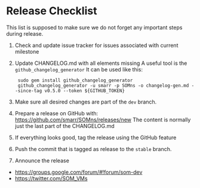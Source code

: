 Release Checklist
=================

This list is supposed to make sure we do not forget any important steps during
release.

1. Check and update issue tracker for issues associated with current milestone

2. Update CHANGELOG.md with all elements missing
   A useful tool is the `github_changelog_generator`
   It can be used like this:

        sudo gem install github_changelog_generator
        github_changelog_generator -u smarr -p SOMns -o changelog-gen.md --since-tag v0.5.0 --token ${GITHUB_TOKEN}

3. Make sure all desired changes are part of the `dev` branch.

4. Prepare a release on GitHub with: https://github.com/smarr/SOMns/releases/new
   The content is normally just the last part of the CHANGELOG.md

5. If everything looks good, tag the release using the GitHub feature

6. Push the commit that is tagged as release to the `stable` branch.

7. Announce the release
  - https://groups.google.com/forum/#!forum/som-dev
  - https://twitter.com/SOM_VMs
